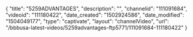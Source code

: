 {
    "title": "5259ADVANTAGES",
    "description": "",
    "channelid": "111091684",
    "videoid": "111180422",
    "date_created": "1502924586",
    "date_modified": "1504049177",
    "type": "captivate",
    "layout": "channelVideo",
    "url": "\/bbbusa-latest-videos\/5259advantages-ftp5771\/111091684-111180422"
}